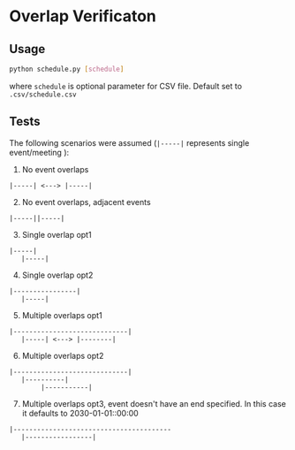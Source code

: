 # Overlap Verificaton

## Usage
```bash
python schedule.py [schedule]
```
where `schedule` is optional parameter for CSV file. Default set to `.csv/schedule.csv`

## Tests
The following scenarios were assumed (`|-----|` represents single event/meeting ):
1. No event overlaps
```
|-----| <---> |-----|
```

2. No event overlaps, adjacent events
```
|-----||-----|
```

3. Single overlap opt1
```
|-----|
   |-----|
```

4. Single overlap opt2
```
|----------------|
   |-----|
```

5. Multiple overlaps opt1
```
|-----------------------------|
   |-----| <---> |--------|
```

6. Multiple overlaps opt2
```
|-----------------------------|
   |----------| 
        |-----------|
```

7. Multiple overlaps opt3, event doesn't have an end specified. 
   In this case it defaults to 2030-01-01::00:00
   
```
|----------------------------------------
   |-----------------|
```